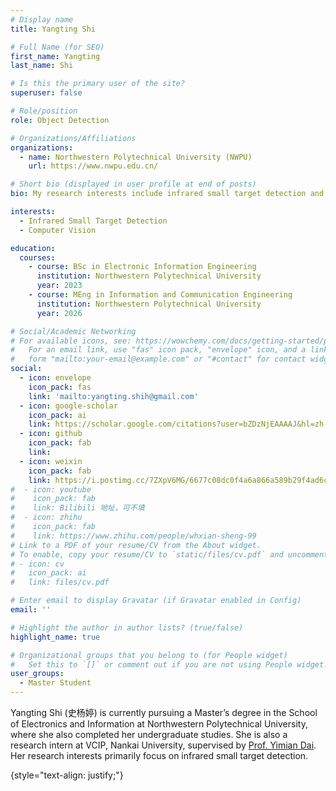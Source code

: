 ```yaml
---
# Display name
title: Yangting Shi

# Full Name (for SEO)
first_name: Yangting 
last_name: Shi

# Is this the primary user of the site?
superuser: false

# Role/position
role: Object Detection

# Organizations/Affiliations
organizations:
  - name: Northwestern Polytechnical University (NWPU)
    url: https://www.nwpu.edu.cn/

# Short bio (displayed in user profile at end of posts)
bio: My research interests include infrared small target detection and computer vision.

interests:
  - Infrared Small Target Detection
  - Computer Vision

education:
  courses:
    - course: BSc in Electronic Information Engineering
      institution: Northwestern Polytechnical University
      year: 2023
    - course: MEng in Information and Communication Engineering
      institution: Northwestern Polytechnical University
      year: 2026

# Social/Academic Networking
# For available icons, see: https://wowchemy.com/docs/getting-started/page-builder/#icons
#   For an email link, use "fas" icon pack, "envelope" icon, and a link in the
#   form "mailto:your-email@example.com" or "#contact" for contact widget.
social:
  - icon: envelope
    icon_pack: fas
    link: 'mailto:yangting.shih@gmail.com'
  - icon: google-scholar
    icon_pack: ai
    link: https://scholar.google.com/citations?user=bZDzNjEAAAAJ&hl=zh-CN
  - icon: github
    icon_pack: fab
    link: 
  - icon: weixin
    icon_pack: fab
    link: https://i.postimg.cc/7ZXpV6MG/6677c08dc0f4a6a866a589b29f4ad6c.jpg
#  - icon: youtube
#    icon_pack: fab
#    link: Bilibili 地址，可不填
#  - icon: zhihu
#    icon_pack: fab
#    link: https://www.zhihu.com/people/whxian-sheng-99
# Link to a PDF of your resume/CV from the About widget.
# To enable, copy your resume/CV to `static/files/cv.pdf` and uncomment the lines below.
# - icon: cv
#   icon_pack: ai
#   link: files/cv.pdf

# Enter email to display Gravatar (if Gravatar enabled in Config)
email: ''

# Highlight the author in author lists? (true/false)
highlight_name: true

# Organizational groups that you belong to (for People widget)
#   Set this to `[]` or comment out if you are not using People widget.
user_groups:
  - Master Student
---
```


Yangting Shi (史杨婷) is currently pursuing a Master’s degree in the School of Electronics and Information at Northwestern Polytechnical University, where she also completed her undergraduate studies. She is also a research intern at VCIP, Nankai University, supervised by [Prof. Yimian Dai](https://yimian.grokcv.ai/). Her research interests primarily focus on infrared small target detection.

{style="text-align: justify;"}
